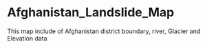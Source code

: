 # Afghanistan_Landslide_Map
This map include of Afghanistan district boundary, river, Glacier and Elevation data
